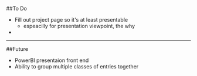 
##To Do

- Fill out project page so it's at least presentable
  - espeacilly for presentation viewpoint, the why
- 

----

##Future

- PowerBI presentaion front end
- Ability to group multiple classes of entries together
